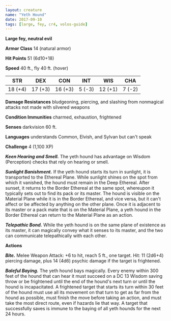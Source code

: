 ```yaml
---
layout: creature
name: "Yeth Hound"
date: 2017-09-10
tags: [large, fey, cr4, volos-guide]
---
```


**Large fey, neutral evil**

**Armor Class** 14 (natural armor)

**Hit Points** 51 (6d10+18)

**Speed** 40 ft., fly 40 ft. (hover)

|   STR   |   DEX   |   CON   |   INT   |   WIS   |   CHA   |
|:-----:|:-----:|:-----:|:-----:|:-----:|:-----:|
| 18 (+4) | 17 (+3) | 16 (+3) | 5 (-3) | 12 (+1) | 7 (-2) |

**Damage Resistances** bludgeoning, piercing, and slashing from nonmagical attacks not made with silvered weapons

**Condition Immunities** charmed, exhaustion, frightened

**Senses** darkvision 60 ft.

**Languages** understands Common, Elvish, and Sylvan but can't speak

**Challenge** 4 (1,100 XP)

***Keen Hearing and Smell.*** The yeth hound has advantage on Wisdom (Perception) checks that rely on hearing or smell.

***Sunlight Banishment.*** If the yeth hound starts its turn in sunlight, it is transported to the Ethereal Plane. While sunlight shines on the spot from which it vanished, the hound must remain in the Deep Ethereal. After sunset, it returns to the Border Ethereal at the same spot, whereupon it typically sets out to find its pack or its master. The hound is visible on the Material Plane while it is in the Border Ethereal, and vice versa, but it can't affect or be affected by anything on the other plane. Once it is adjacent to its master or a pack mate that is on the Material Plane, a yeth hound in the Border Ethereal can return to the Material Plane as an action.

***Telepathic Bond.*** While the yeth hound is on the same plane of existence as its master, it can magically convey what it senses to its master, and the two can communicate telepathically with each other.

**Actions**

***Bite.*** Melee Weapon Attack: +6 to hit, reach 5 ft., one target. Hit: 11 (2d6+4) piercing damage, plus 14 (4d6) psychic damage if the target is frightened.

***Baleful Baying.*** The yeth hound bays magically. Every enemy within 300 feet of the hound that can hear it must succeed on a DC 13 Wisdom saving throw or be frightened until the end of the hound's next turn or until the hound is incapacitated. A frightened target that starts its turn within 30 feet of the hound must use all its movement on that turn to get as far from the hound as possible, must finish the move before taking an action, and must take the most direct route, even if hazards lie that way. A target that successfully saves is immune to the baying of all yeth hounds for the next 24 hours.

